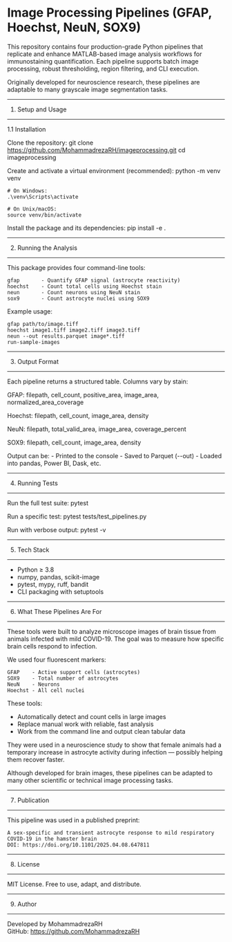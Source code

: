 Image Processing Pipelines (GFAP, Hoechst, NeuN, SOX9)
=====================================================

This repository contains four production-grade Python pipelines that replicate and enhance MATLAB-based image analysis workflows for immunostaining quantification. Each pipeline supports batch image processing, robust thresholding, region filtering, and CLI execution.

Originally developed for neuroscience research, these pipelines are adaptable to many grayscale image segmentation tasks.

---------------------------------------------------------------------
1. Setup and Usage
---------------------------------------------------------------------

1.1 Installation

Clone the repository:
    git clone https://github.com/MohammadrezaRH/imageprocessing.git
    cd imageprocessing

Create and activate a virtual environment (recommended):
    python -m venv venv

    # On Windows:
    .\venv\Scripts\activate

    # On Unix/macOS:
    source venv/bin/activate

Install the package and its dependencies:
    pip install -e .

---------------------------------------------------------------------
2. Running the Analysis
---------------------------------------------------------------------

This package provides four command-line tools:

    gfap       - Quantify GFAP signal (astrocyte reactivity)
    hoechst    - Count total cells using Hoechst stain
    neun       - Count neurons using NeuN stain
    sox9       - Count astrocyte nuclei using SOX9

Example usage:

    gfap path/to/image.tiff
    hoechst image1.tiff image2.tiff image3.tiff
    neun --out results.parquet image*.tiff
    run-sample-images

---------------------------------------------------------------------
3. Output Format
---------------------------------------------------------------------

Each pipeline returns a structured table. Columns vary by stain:

GFAP:
    filepath, cell_count, positive_area, image_area, normalized_area_coverage

Hoechst:
    filepath, cell_count, image_area, density

NeuN:
    filepath, total_valid_area, image_area, coverage_percent

SOX9:
    filepath, cell_count, image_area, density

Output can be:
    - Printed to the console
    - Saved to Parquet (--out)
    - Loaded into pandas, Power BI, Dask, etc.

---------------------------------------------------------------------
4. Running Tests
---------------------------------------------------------------------

Run the full test suite:
    pytest

Run a specific test:
    pytest tests/test_pipelines.py

Run with verbose output:
    pytest -v

---------------------------------------------------------------------
5. Tech Stack
---------------------------------------------------------------------

- Python ≥ 3.8
- numpy, pandas, scikit-image
- pytest, mypy, ruff, bandit
- CLI packaging with setuptools

---------------------------------------------------------------------
6. What These Pipelines Are For
---------------------------------------------------------------------

These tools were built to analyze microscope images of brain tissue from animals infected with mild COVID-19. The goal was to measure how specific brain cells respond to infection.

We used four fluorescent markers:

    GFAP    - Active support cells (astrocytes)
    SOX9    - Total number of astrocytes
    NeuN    - Neurons
    Hoechst - All cell nuclei

These tools:
- Automatically detect and count cells in large images
- Replace manual work with reliable, fast analysis
- Work from the command line and output clean tabular data

They were used in a neuroscience study to show that female animals had a temporary increase in astrocyte activity during infection — possibly helping them recover faster.

Although developed for brain images, these pipelines can be adapted to many other scientific or technical image processing tasks.

---------------------------------------------------------------------
7. Publication
---------------------------------------------------------------------

This pipeline was used in a published preprint:

    A sex-specific and transient astrocyte response to mild respiratory COVID-19 in the hamster brain  
    DOI: https://doi.org/10.1101/2025.04.08.647811

---------------------------------------------------------------------
8. License
---------------------------------------------------------------------

MIT License. Free to use, adapt, and distribute.

---------------------------------------------------------------------
9. Author
---------------------------------------------------------------------

Developed by MohammadrezaRH  
GitHub: https://github.com/MohammadrezaRH
